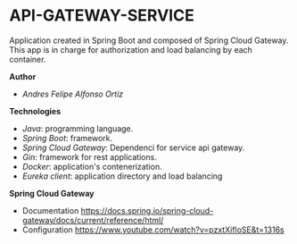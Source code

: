 # API-GATEWAY-SERVICE

Application created in Spring Boot and composed of Spring Cloud Gateway. This app is in charge for authorization and load balancing by each container.

**Author**
  - *Andres Felipe Alfonso Ortiz*

**Technologies**
  - *Java*: programming language.
  - *Spring Boot*: framework.
  - *Spring Cloud Gateway*: Dependenci for service api gateway.
  - *Gin*: framework for rest applications.
  - *Docker*: application's contenerization.
  - *Eureka client*: application directory and load balancing


**Spring Cloud Gateway**
  - Documentation
    https://docs.spring.io/spring-cloud-gateway/docs/current/reference/html/
  - Configuration
    https://www.youtube.com/watch?v=pzxtXifloSE&t=1316s